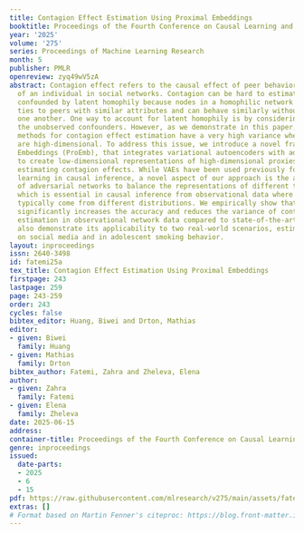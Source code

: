 ```yaml
---
title: Contagion Effect Estimation Using Proximal Embeddings
booktitle: Proceedings of the Fourth Conference on Causal Learning and Reasoning
year: '2025'
volume: '275'
series: Proceedings of Machine Learning Research
month: 5
publisher: PMLR
openreview: zyq49wV5zA
abstract: Contagion effect refers to the causal effect of peer behavior on the outcome
  of an individual in social networks. Contagion can be hard to estimate when it is
  confounded by latent homophily because nodes in a homophilic network tend to have
  ties to peers with similar attributes and can behave similarly without influencing
  one another. One way to account for latent homophily is by considering proxies for
  the unobserved confounders. However, as we demonstrate in this paper, existing proxy-based
  methods for contagion effect estimation have a very high variance when the proxies
  are high-dimensional. To address this issue, we introduce a novel framework, Proximal
  Embeddings (ProEmb), that integrates variational autoencoders with adversarial networks
  to create low-dimensional representations of high-dimensional proxies and help with
  estimating contagion effects. While VAEs have been used previously for representation
  learning in causal inference, a novel aspect of our approach is the additional component
  of adversarial networks to balance the representations of different treatment groups,
  which is essential in causal inference from observational data where these groups
  typically come from different distributions. We empirically show that our method
  significantly increases the accuracy and reduces the variance of contagion effect
  estimation in observational network data compared to state-of-the-art methods. We
  also demonstrate its applicability to two real-world scenarios, estimating contagion
  on social media and in adolescent smoking behavior.
layout: inproceedings
issn: 2640-3498
id: fatemi25a
tex_title: Contagion Effect Estimation Using Proximal Embeddings
firstpage: 243
lastpage: 259
page: 243-259
order: 243
cycles: false
bibtex_editor: Huang, Biwei and Drton, Mathias
editor:
- given: Biwei
  family: Huang
- given: Mathias
  family: Drton
bibtex_author: Fatemi, Zahra and Zheleva, Elena
author:
- given: Zahra
  family: Fatemi
- given: Elena
  family: Zheleva
date: 2025-06-15
address:
container-title: Proceedings of the Fourth Conference on Causal Learning and Reasoning
genre: inproceedings
issued:
  date-parts:
  - 2025
  - 6
  - 15
pdf: https://raw.githubusercontent.com/mlresearch/v275/main/assets/fatemi25a/fatemi25a.pdf
extras: []
# Format based on Martin Fenner's citeproc: https://blog.front-matter.io/posts/citeproc-yaml-for-bibliographies/
---
```


